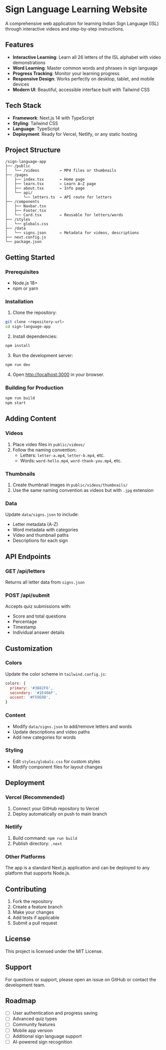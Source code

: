 # Sign Language Learning Website

A comprehensive web application for learning Indian Sign Language (ISL) through interactive videos and step-by-step instructions.

## Features

- **Interactive Learning**: Learn all 26 letters of the ISL alphabet with video demonstrations
- **Word Learning**: Master common words and phrases in sign language
- **Progress Tracking**: Monitor your learning progress
- **Responsive Design**: Works perfectly on desktop, tablet, and mobile devices
- **Modern UI**: Beautiful, accessible interface built with Tailwind CSS

## Tech Stack

- **Framework**: Next.js 14 with TypeScript
- **Styling**: Tailwind CSS
- **Language**: TypeScript
- **Deployment**: Ready for Vercel, Netlify, or any static hosting

## Project Structure

```
/sign-language-app
├── /public
│   └── /videos         ← MP4 files or thumbnails
├── /pages
│   ├── index.tsx       ← Home page
│   ├── learn.tsx       ← Learn A–Z page
│   ├── about.tsx       ← Info page
│   └── api/
│       └── letters.ts  ← API route for letters
├── /components
│   ├── Navbar.tsx
│   ├── Footer.tsx
│   └── Card.tsx        ← Reusable for letters/words
├── /styles
│   └── globals.css
├── /data
│   └── signs.json      ← Metadata for videos, descriptions
├── next.config.js
└── package.json
```

## Getting Started

### Prerequisites

- Node.js 18+
- npm or yarn

### Installation

1. Clone the repository:

```bash
git clone <repository-url>
cd sign-language-app
```

2. Install dependencies:

```bash
npm install
```

3. Run the development server:

```bash
npm run dev
```

4. Open [http://localhost:3000](http://localhost:3000) in your browser.

### Building for Production

```bash
npm run build
npm start
```

## Adding Content

### Videos

1. Place video files in `public/videos/`
2. Follow the naming convention:
   - Letters: `letter-a.mp4`, `letter-b.mp4`, etc.
   - Words: `word-hello.mp4`, `word-thank-you.mp4`, etc.

### Thumbnails

1. Create thumbnail images in `public/videos/thumbnails/`
2. Use the same naming convention as videos but with `.jpg` extension

### Data

Update `data/signs.json` to include:

- Letter metadata (A-Z)
- Word metadata with categories
- Video and thumbnail paths
- Descriptions for each sign

## API Endpoints

### GET /api/letters

Returns all letter data from `signs.json`

### POST /api/submit

Accepts quiz submissions with:

- Score and total questions
- Percentage
- Timestamp
- Individual answer details

## Customization

### Colors

Update the color scheme in `tailwind.config.js`:

```javascript
colors: {
  primary: '#3B82F6',
  secondary: '#1E40AF',
  accent: '#F59E0B',
}
```

### Content

- Modify `data/signs.json` to add/remove letters and words
- Update descriptions and video paths
- Add new categories for words

### Styling

- Edit `styles/globals.css` for custom styles
- Modify component files for layout changes

## Deployment

### Vercel (Recommended)

1. Connect your GitHub repository to Vercel
2. Deploy automatically on push to main branch

### Netlify

1. Build command: `npm run build`
2. Publish directory: `.next`

### Other Platforms

The app is a standard Next.js application and can be deployed to any platform that supports Node.js.

## Contributing

1. Fork the repository
2. Create a feature branch
3. Make your changes
4. Add tests if applicable
5. Submit a pull request

## License

This project is licensed under the MIT License.

## Support

For questions or support, please open an issue on GitHub or contact the development team.

## Roadmap

- [ ] User authentication and progress saving
- [ ] Advanced quiz types
- [ ] Community features
- [ ] Mobile app version
- [ ] Additional sign language support
- [ ] AI-powered sign recognition
